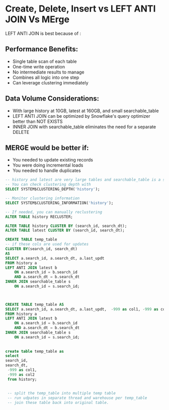 # Create, Delete, Insert vs LEFT ANTI JOIN Vs MErge

LEFT ANTI JOIN  is best because of :
## Performance Benefits:
* Single table scan of each table
* One-time write operation
* No intermediate results to manage
* Combines all logic into one step
* Can leverage clustering immediately


## Data Volume Considerations:
* With large history at 10GB, latest at 160GB, and small searchable_table
* LEFT ANTI JOIN can be optimized by Snowflake's query optimizer better than NOT EXISTS
* INNER JOIN with searchable_table eliminates the need for a separate DELETE


## MERGE would be better if:
* You needed to update existing records
* You were doing incremental loads
* You needed to handle duplicates



```sql
-- history and latest are very large tables and searchable_table is a small table
-- You can check clustering depth with
SELECT SYSTEM$CLUSTERING_DEPTH('history');

-- Monitor clustering information
SELECT SYSTEM$CLUSTERING_INFORMATION('history');

-- If needed, you can manually reclustering
ALTER TABLE history RECLUSTER;

ALTER TABLE history CLUSTER BY (search_id, search_dt);
ALTER TABLE latest CLUSTER BY (search_id, search_dt);

CREATE TABLE temp_table 
-- if these cols are used for updates
CLUSTER BY(search_id, search_dt) 
AS
SELECT a.search_id, a.search_dt, a.last_updt
FROM history a
LEFT ANTI JOIN latest b
    ON a.search_id = b.search_id 
    AND a.search_dt = b.search_dt
INNER JOIN searchable_table s 
    ON a.search_id = s.search_id;
    


CREATE TABLE temp_table AS
SELECT a.search_id, a.search_dt, a.last_updt,  -999 as col1, -999 as col2 
FROM history a
LEFT ANTI JOIN latest b
    ON a.search_id = b.search_id 
    AND a.search_dt = b.search_dt
INNER JOIN searchable_table s 
    ON a.search_id = s.search_id;
    
    
create table temp_table as 
select  
search_id, 
search_dt,
 -999 as col1,
 -999 as col2 
 from history;    
 
 
 -- split the temp_table into multiple temp table
 -- run udpates in separate thread and warehouse per temp_table
 -- join these table back into original table.
 
 
```
